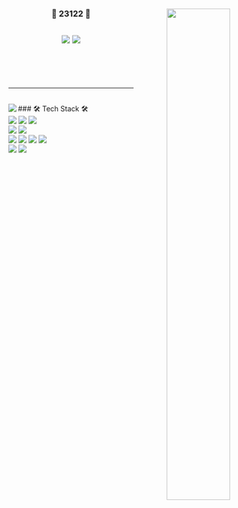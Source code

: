 <div align="center">

<img align="right" width="50%" src="https://github-readme-stats.vercel.app/api?username=23122&show_icons=true&theme=dracula&hide="/>

### 🐣 23122 🐥 

<a href="https://github.com/23122"><img src="https://hits.seeyoufarm.com/api/count/incr/badge.svg?url=https%3A%2F%2Fgithub.com%2F23122&count_bg=%23000000&title_bg=%23000000&icon=github.svg&icon_color=%23E7E7E7&title=GitHub&edge_flat=false)"/></a> <a href="https://solved.ac/biboxkl"><img src="http://mazassumnida.wtf/api/mini/generate_badge?boj=biboxkl"/></a>
---



<br>

<br>

<br>
</div>

---

<br>

<img align="left" src="https://github-readme-stats.vercel.app/api/top-langs/?username=23122&theme=dracula&exclude_repo=Computer-Science-Engineering&layout=compact&langs_count=10"/>
<div align="left">
### 🛠 Tech Stack 🛠
<br>
<img src="https://img.shields.io/badge/Java-007396?style=flat-square&logo=Java&logoColor=white"/>
<img src="https://img.shields.io/badge/SpringBoot-6DB33F?style=flat-square&logo=Spring&logoColor=white"/>
<img src="https://img.shields.io/badge/Gradle-02303A?style=flat-square&logo=gradle&logoColor=white"/>
<br>
<img src="https://img.shields.io/badge/Mysql-E6B91E?style=flat-square&logo=MySql&logoColor=white"/>
<img src="https://img.shields.io/badge/Oracle-F80000?style=flat-square&logo=oracle&logoColor=white"/>
<br>
<img src="https://img.shields.io/badge/JavaScript-F7DF1E?style=flat-square&logo=javascript&logoColor=white"/>
<img src="https://img.shields.io/badge/jQuery-0768AD?style=flat-square&logo=jQuery&logoColor=white"/>
<img src="https://img.shields.io/badge/css-1572B6?style=flat-square&logo=css3&logoColor=white"/>
<img src="https://img.shields.io/badge/Eclipse-2C2255?style=flat-square&logo=eclipse&logoColor=white"/>
<br>
<img src="https://img.shields.io/badge/GitHub-181717?style=flat-square&logo=github&logoColor=white"/>
<img src="https://img.shields.io/badge/aws-333664?style=flat-square&logo=amazon-aws&logoColor=white"/>
</div>
<!--
**23122/23122** is a ✨ _special_ ✨ repository because its `README.md` (this file) appears on your GitHub profile.
Here are some ideas to get you started:
- 🔭 I’m currently working on ...
- 🌱 I’m currently learning ...
- 👯 I’m looking to collaborate on ...
- 🤔 I’m looking for help with ...
- 💬 Ask me about ...
- 📫 How to reach me: ...
- 😄 Pronouns: ...
- ⚡ Fun fact: ...
-->
